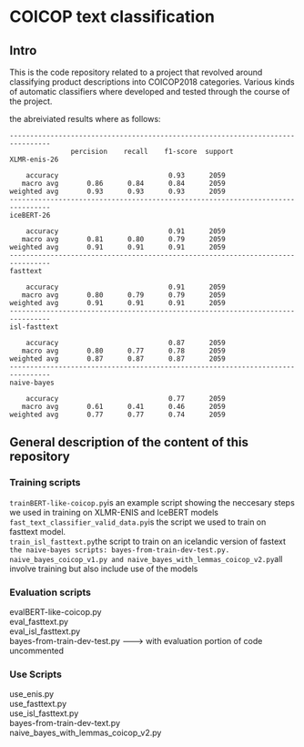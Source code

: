 # COICOP text classification

## Intro

This is the code repository related to a project that revolved around classifying product descriptions into COICOP2018 categories. Various kinds of automatic classifiers where developed and tested through the course of the project.

the abreiviated results where as follows:
```
--------------------------------------------------------------------------------
               percision    recall    f1-score  support
XLMR-enis-26

    accuracy                           0.93      2059
   macro avg       0.86      0.84      0.84      2059
weighted avg       0.93      0.93      0.93      2059
--------------------------------------------------------------------------------
iceBERT-26

    accuracy                           0.91      2059
   macro avg       0.81      0.80      0.79      2059
weighted avg       0.91      0.91      0.91      2059
--------------------------------------------------------------------------------
fasttext

    accuracy                           0.91      2059
   macro avg       0.80      0.79      0.79      2059
weighted avg       0.91      0.91      0.91      2059
--------------------------------------------------------------------------------
isl-fasttext

    accuracy                           0.87      2059
   macro avg       0.80      0.77      0.78      2059
weighted avg       0.87      0.87      0.87      2059
--------------------------------------------------------------------------------
naive-bayes

    accuracy                           0.77      2059
   macro avg       0.61      0.41      0.46      2059
weighted avg       0.77      0.77      0.74      2059
```

## General description of the content of this repository

### Training scripts

```trainBERT-like-coicop.py```is an example script showing the neccesary steps we used in training on XLMR-ENIS and IceBERT models\
```fast_text_classifier_valid_data.py```is the script we used to train on fasttext model.\
```train_isl_fasttext.py```the script to train on an icelandic version of fastext\
```the naive-bayes scripts: bayes-from-train-dev-test.py. naive_bayes_coicop_v1.py and naive_bayes_with_lemmas_coicop_v2.py```all involve training but also include use of the models


### Evaluation scripts
evalBERT-like-coicop.py\
eval_fasttext.py\
eval_isl_fasttext.py\
bayes-from-train-dev-test.py ---> with evaluation portion of code uncommented

### Use Scripts
use_enis.py\
use_fasttext.py\
use_isl_fasttext.py\
bayes-from-train-dev-text.py\
naive_bayes_with_lemmas_coicop_v2.py
